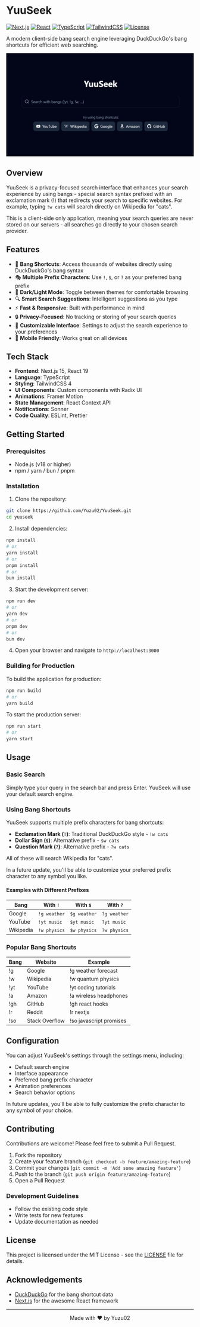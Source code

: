 # YuuSeek

[![Next.js](https://img.shields.io/badge/Next.js-15.2.0-black)](https://nextjs.org/)
[![React](https://img.shields.io/badge/React-19.0.0-blue)](https://reactjs.org/)
[![TypeScript](https://img.shields.io/badge/TypeScript-5-blue)](https://www.typescriptlang.org/)
[![TailwindCSS](https://img.shields.io/badge/TailwindCSS-4-blue)](https://tailwindcss.com/)
[![License](https://img.shields.io/badge/License-MIT-green)](LICENSE)

A modern client-side bang search engine leveraging DuckDuckGo's bang shortcuts for efficient web searching.

![YuuSeek Screenshot](public/YuuSeek.png)

## Overview

YuuSeek is a privacy-focused search interface that enhances your search experience by using bangs - special search syntax prefixed with an exclamation mark (!) that redirects your search to specific websites. For example, typing `!w cats` will search directly on Wikipedia for "cats".

This is a client-side only application, meaning your search queries are never stored on our servers - all searches go directly to your chosen search provider.

## Features

- 🚀 **Bang Shortcuts**: Access thousands of websites directly using DuckDuckGo's bang syntax
- 🎭 **Multiple Prefix Characters**: Use `!`, `$`, or `?` as your preferred bang prefix
- 🌙 **Dark/Light Mode**: Toggle between themes for comfortable browsing
- 🔍 **Smart Search Suggestions**: Intelligent suggestions as you type
- ⚡ **Fast & Responsive**: Built with performance in mind
- 🔒 **Privacy-Focused**: No tracking or storing of your search queries
- 🎨 **Customizable Interface**: Settings to adjust the search experience to your preferences
- 📱 **Mobile Friendly**: Works great on all devices

## Tech Stack

- **Frontend**: Next.js 15, React 19
- **Language**: TypeScript
- **Styling**: TailwindCSS 4
- **UI Components**: Custom components with Radix UI
- **Animations**: Framer Motion
- **State Management**: React Context API
- **Notifications**: Sonner
- **Code Quality**: ESLint, Prettier

## Getting Started

### Prerequisites

- Node.js (v18 or higher)
- npm / yarn / bun / pnpm

### Installation

1. Clone the repository:

```bash
git clone https://github.com/Yuzu02/YuuSeek.git
cd yuuseek
```

2. Install dependencies:

```bash
npm install
# or
yarn install
# or
pnpm install
# or
bun install
```

3. Start the development server:

```bash
npm run dev
# or
yarn dev
# or
pnpm dev
# or
bun dev
```

4. Open your browser and navigate to `http://localhost:3000`

### Building for Production

To build the application for production:

```bash
npm run build
# or
yarn build
```

To start the production server:

```bash
npm run start
# or
yarn start
```

## Usage

### Basic Search

Simply type your query in the search bar and press Enter. YuuSeek will use your default search engine.

### Using Bang Shortcuts

YuuSeek supports multiple prefix characters for bang shortcuts:

- **Exclamation Mark (`!`)**: Traditional DuckDuckGo style - `!w cats`
- **Dollar Sign (`$`)**: Alternative prefix - `$w cats`
- **Question Mark (`?`)**: Alternative prefix - `?w cats`

All of these will search Wikipedia for "cats".

In a future update, you'll be able to customize your preferred prefix character to any symbol you like.

#### Examples with Different Prefixes

| Bang      | With `!`     | With `$`     | With `?`     |
| --------- | ------------ | ------------ | ------------ |
| Google    | `!g weather` | `$g weather` | `?g weather` |
| YouTube   | `!yt music`  | `$yt music`  | `?yt music`  |
| Wikipedia | `!w physics` | `$w physics` | `?w physics` |

### Popular Bang Shortcuts

| Bang | Website        | Example                 |
| ---- | -------------- | ----------------------- |
| !g   | Google         | !g weather forecast     |
| !w   | Wikipedia      | !w quantum physics      |
| !yt  | YouTube        | !yt coding tutorials    |
| !a   | Amazon         | !a wireless headphones  |
| !gh  | GitHub         | !gh react hooks         |
| !r   | Reddit         | !r nextjs               |
| !so  | Stack Overflow | !so javascript promises |

## Configuration

You can adjust YuuSeek's settings through the settings menu, including:

- Default search engine
- Interface appearance
- Preferred bang prefix character
- Animation preferences
- Search behavior options

In future updates, you'll be able to fully customize the prefix character to any symbol of your choice.

## Contributing

Contributions are welcome! Please feel free to submit a Pull Request.

1. Fork the repository
2. Create your feature branch (`git checkout -b feature/amazing-feature`)
3. Commit your changes (`git commit -m 'Add some amazing feature'`)
4. Push to the branch (`git push origin feature/amazing-feature`)
5. Open a Pull Request

### Development Guidelines

- Follow the existing code style
- Write tests for new features
- Update documentation as needed

## License

This project is licensed under the MIT License - see the [LICENSE](LICENSE) file for details.

## Acknowledgements

- [DuckDuckGo](https://duckduckgo.com/) for the bang shortcut data
- [Next.js](https://nextjs.org/) for the awesome React framework

---

<div align="center">
Made with ❤️ by Yuzu02
</div>
